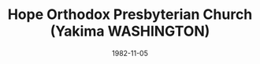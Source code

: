 ---
date: &id001 1982-11-05
end_date: null
location:
  address: null
  city: Yakima
  state: WA
minister:
- end: 1987-11-01
  name: Thomas Church
  start: 1982-11-05
  type: Evangelist
- end: 1989-01-01
  name: John Spain
  start: 1987-11-01
  type: pastor
ministers:
- Thomas Church
- John Spain
name: Hope Orthodox Presbyterian Church
names:
- end: 1987-11-01
  name: Prosser Orthodox Presbyterian Mission
  start: null
- end: 1990-11-01
  name: Hope Orthodox Presbyterian Church
  start: 1987-11-01
origination_date: *id001
raw_data: "WASHINGTON\nYakima\nHope Orthodox Presbyterian Church  (November 5, 1982\u2013\
  \ November 1, 1990)\n(formerly Prosser Orthodox Presbyterian Mission and moved to\
  \ Yakima in 1987)\nEvangelist: Thomas Church, 1982\u201387\nPastor: John Spain,\
  \ 1987\u201389"
received_from: null
states:
- WA
status:
  active: false
  end_date: 1990-11-01
  reason: null
  received_from: null
  withdrawal_to: null
title: Hope Orthodox Presbyterian Church (Yakima WASHINGTON)

---